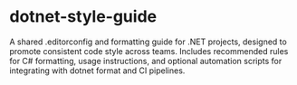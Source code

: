 # dotnet-style-guide
A shared .editorconfig and formatting guide for .NET projects, designed to promote consistent code style across teams. Includes recommended rules for C# formatting, usage instructions, and optional automation scripts for integrating with dotnet format and CI pipelines.
